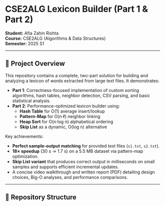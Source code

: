 # CSE2ALG Lexicon Builder (Part 1 & Part 2)

**Student:** Afia Zahin Rishta  
**Course:** CSE2ALG (Algorithms & Data Structures)  
**Semester:** 2025 S1  

---

## 📖 Project Overview

This repository contains a complete, two-part solution for building and analyzing a lexicon of words extracted from large text files. It demonstrates:

- **Part 1**: Correctness-focused implementation of custom sorting algorithms, hash tables, neighbor detection, CSV parsing, and basic statistical analysis.
- **Part 2**: Performance-optimized lexicon builder using:
  - **Hash Table** for O(1) average insert/lookup
  - **Pattern-Map** for O(n·ℓ) neighbor linking
  - **Heap Sort** for O(n·log n) alphabetical ordering
  - **Skip List** as a dynamic, O(log n) alternative

Key achievements:
- **Perfect sample-output matching** for provided test files (`s1.txt`, `s2.txt`).
- **18× speedup** (30 s → 1.7 s) on a 5.5 MB dataset via pattern-map optimization.
- **Skip List variant** that produces correct output in milliseconds on small samples and supports efficient incremental updates.
- A concise video walkthrough and written report (PDF) detailing design choices, Big-O analyses, and performance comparisons.

---

## 📂 Repository Structure

